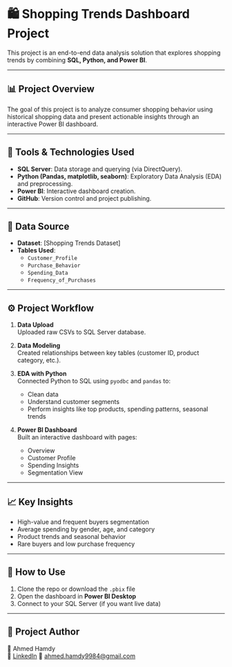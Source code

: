 # 🛍️ Shopping Trends Dashboard Project

This project is an end-to-end data analysis solution that explores shopping trends by combining **SQL, Python, and Power BI**.

---

## 📊 Project Overview

The goal of this project is to analyze consumer shopping behavior using historical shopping data and present actionable insights through an interactive Power BI dashboard.

---

## 🔧 Tools & Technologies Used

- **SQL Server**: Data storage and querying (via DirectQuery).
- **Python (Pandas, matplotlib, seaborn)**: Exploratory Data Analysis (EDA) and preprocessing.
- **Power BI**: Interactive dashboard creation.
- **GitHub**: Version control and project publishing.

---

## 🧩 Data Source

- **Dataset**: [Shopping Trends Dataset]
- **Tables Used**:  
  - `Customer_Profile`
  - `Purchase_Behavior`
  - `Spending_Data`
  - `Frequency_of_Purchases`

---

## ⚙️ Project Workflow

1. **Data Upload**  
   Uploaded raw CSVs to SQL Server database.

2. **Data Modeling**  
   Created relationships between key tables (customer ID, product category, etc.).

3. **EDA with Python**  
   Connected Python to SQL using `pyodbc` and `pandas` to:
   - Clean data
   - Understand customer segments
   - Perform insights like top products, spending patterns, seasonal trends

4. **Power BI Dashboard**  
   Built an interactive dashboard with pages:
   - Overview
   - Customer Profile
   - Spending Insights
   - Segmentation View

---

## 📈 Key Insights

- High-value and frequent buyers segmentation
- Average spending by gender, age, and category
- Product trends and seasonal behavior
- Rare buyers and low purchase frequency

---

## 📌 How to Use

1. Clone the repo or download the `.pbix` file
2. Open the dashboard in **Power BI Desktop**
3. Connect to your SQL Server (if you want live data)

---

## 📎 Project Author

👤 Ahmed Hamdy  
🔗 [LinkedIn]((https://www.linkedin.com/in/ahmed-hamdy-56a0972a3/))
📧 ahmed.hamdy9984@gmail.com
